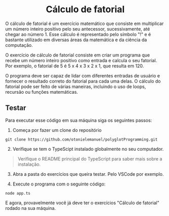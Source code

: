 <h1 align="center">Cálculo de fatorial</h1>

O cálculo de fatorial é um exercício matemático que consiste em multiplicar um número inteiro positivo pelo seu antecessor, sucessivamente, até chegar ao número 1. Esse cálculo é representado pelo símbolo "!" e é bastante utilizado em diversas áreas da matemática e da ciência da computação.

O exercício de cálculo de fatorial consiste em criar um programa que recebe um número inteiro positivo como entrada e calcula o seu fatorial. Por exemplo, o fatorial de 5 é 5 x 4 x 3 x 2 x 1, que resulta em 120.

O programa deve ser capaz de lidar com diferentes entradas de usuário e fornecer o resultado correto do fatorial para cada uma delas. O cálculo do fatorial pode ser feito de várias maneiras, incluindo o uso de loops, recursão ou funções matemáticas.

## Testar

Para executar esse código em sua máquina siga os seguintes passos:

1. Começa por fazer um clone do repositório

```
git clone https://github.com/otonielemanuel/polyglotProgramming.git
```

2. Verifique se tem o TypeScipt instalado globalmente no seu computador.

> Verifique o README principal do TypeScript para saber mais sobre a instalação.

3. Abra a pasta do exercícios que queira testar. Pelo VSCode por exemplo.

4. Execute o programa com o seguinte código:

```
node app.ts
```

E agora, provavelmente você já deve ter o exercícios "Cálculo de fatorial" rodado na sua máquina.
